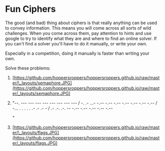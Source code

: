 # Fun Ciphers

The good \(and bad\) thing about ciphers is that really anything can be used to convey information. This means you will come across all sorts of wild challenges. When you come across them, pay attention to hints and use google to try to identify what they are and where to find an online solver. If you can't find a solver you'll have to do it manually, or write your own.

Especially in a competition, doing it manually is faster than writing your own.

Solve these problems:

1. [https://github.com/hoppersroppers/hoppersroppers.github.io/raw/master/\_layouts/semaphore.JPG](https://github.com/hoppersroppers/hoppersroppers.github.io/raw/master/_layouts/semaphore.JPG)
2. "--. --- --- --- --- --- --- --- --- / -. .- ...- -.-- -.-- -.-- -.-- -.-- -.-- -.-- / -... . . . . . .- .- .- - / .- .-. .-. -- -.-- -.-- -.-- -.-- -.--

   "

3. [https://github.com/hoppersroppers/hoppersroppers.github.io/raw/master/\_layouts/flags.JPG](https://github.com/hoppersroppers/hoppersroppers.github.io/raw/master/_layouts/flags.JPG)

